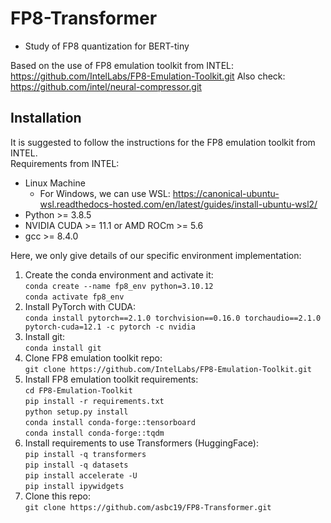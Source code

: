 # FP8-Transformer
- Study of FP8 quantization for BERT-tiny

Based on the use of FP8 emulation toolkit from INTEL: https://github.com/IntelLabs/FP8-Emulation-Toolkit.git
Also check: https://github.com/intel/neural-compressor.git

## Installation
It is suggested to follow the instructions for the FP8 emulation toolkit from INTEL.  
Requirements from INTEL:
- Linux Machine
  - For Windows, we can use WSL: https://canonical-ubuntu-wsl.readthedocs-hosted.com/en/latest/guides/install-ubuntu-wsl2/
- Python >= 3.8.5
- NVIDIA CUDA >= 11.1 or AMD ROCm >= 5.6
- gcc >= 8.4.0

Here, we only give details of our specific environment implementation:
1. Create the conda environment and activate it:  
   `conda create --name fp8_env python=3.10.12`  
   `conda activate fp8_env`
3. Install PyTorch with CUDA:  
   `conda install pytorch==2.1.0 torchvision==0.16.0 torchaudio==2.1.0 pytorch-cuda=12.1 -c pytorch -c nvidia`
4. Install git:  
   `conda install git`
5. Clone FP8 emulation toolkit repo:  
   `git clone https://github.com/IntelLabs/FP8-Emulation-Toolkit.git`
6. Install FP8 emulation toolkit requirements:  
   `cd FP8-Emulation-Toolkit`    
   `pip install -r requirements.txt`  
   `python setup.py install`  
   `conda install conda-forge::tensorboard`  
   `conda install conda-forge::tqdm`  
7. Install requirements to use Transformers (HuggingFace):  
   `pip install -q transformers`  
   `pip install -q datasets`  
   `pip install accelerate -U`  
   `pip install ipywidgets`  
8. Clone this repo:  
   `git clone https://github.com/asbc19/FP8-Transformer.git`
